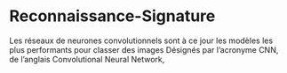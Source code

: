 # Reconnaissance-Signature
Les réseaux de neurones convolutionnels sont à ce jour les modèles les plus performants pour classer des images Désignés par l’acronyme CNN, de l’anglais Convolutional Neural Network,
